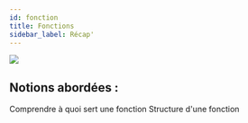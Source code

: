 ```yaml
---
id: fonction
title: Fonctions
sidebar_label: Récap'
---
```


![](https://media.giphy.com/media/3oz8xtzQEbPSMVrKzm/giphy.gif)
## Notions abordées :

Comprendre à quoi sert une fonction
Structure d'une fonction


